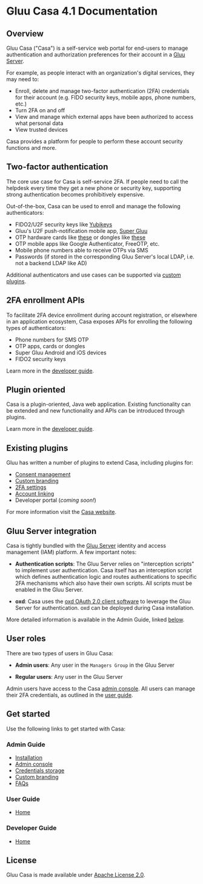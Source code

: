 # Gluu Casa 4.1 Documentation

## Overview

Gluu Casa ("Casa") is a self-service web portal for end-users to manage authentication and authorization preferences for their account in a [Gluu Server](https://gluu.org/docs/ce). 

For example, as people interact with an organization's digital services, they may need to:

- Enroll, delete and manage two-factor authentication (2FA) credentials for their account (e.g. FIDO security keys, mobile apps, phone numbers, etc.)
- Turn 2FA on and off
- View and manage which external apps have been authorized to access what personal data
- View trusted devices   

Casa provides a platform for people to perform these account security functions and more. 

## Two-factor authentication

The core use case for Casa is self-service 2FA. If people need to call the helpdesk every time they get a new phone or security key, supporting strong authentication becomes prohibitively expensive. 

Out-of-the-box, Casa can be used to enroll and manage the following authenticators:    

- FIDO2/U2F security keys like [Yubikeys](https://www.yubico.com/products/yubikey-hardware/)       
- Gluu's U2F push-notification mobile app, [Super Gluu](https://super.gluu.org)    
- OTP hardware cards like [these](https://www.ftsafe.com/Products/Power_Card/Standard) or dongles like [these](https://www.ftsafe.com/Products/OTP/Single_Button_OTP)      
- OTP mobile apps like Google Authenticator, FreeOTP, etc.       
- Mobile phone numbers able to receive OTPs via SMS   
- Passwords (if stored in the corresponding Gluu Server's local LDAP, i.e. not a backend LDAP like AD)      

Additional authenticators and use cases can be supported via [custom plugins](#plugin-oriented). 

## 2FA enrollment APIs

To facilitate 2FA device enrollment during account registration, or elsewhere in an application ecosystem, Casa exposes APIs for enrolling the following types of authenticators:   

- Phone numbers for SMS OTP   
- OTP apps, cards or dongles        
- Super Gluu Android and iOS devices  
- FIDO2 security keys

Learn more in the [developer guide](./developer/index.md#apis-for-credential-enrollment).  

## Plugin oriented

Casa is a plugin-oriented, Java web application. Existing functionality can be extended and new functionality and APIs can be introduced through plugins. 

Learn more in the [developer guide](./developer/index.md).

## Existing plugins
Gluu has written a number of plugins to extend Casa, including plugins for:

- [Consent management](./plugins/consent-management.md) 
- [Custom branding](./plugins/custom-branding.md)  
- [2FA settings](./plugins/2fa-settings.md)  
- [Account linking](./plugins/account-linking.md)  
- Developer portal (*coming soon!*)     

For more information visit the [Casa website](https://casa.gluu.org/plugins). 

## Gluu Server integration

Casa is tightly bundled with the [Gluu Server](https://gluu.org/docs/ce) identity and access management (IAM) platform. A few important notes:

- **Authentication scripts**: The Gluu Server relies on "interception scripts" to implement user authentication. Casa itself has an interception script which defines authentication logic and routes authentications to specific 2FA mechanisms which also have their own scripts. All scripts must be enabled in the Gluu Server.        

- **oxd**: Casa uses the [oxd OAuth 2.0 client software](https://oxd.gluu.org) to leverage the Gluu Server for authentication. oxd can be deployed during Casa installation.  

More detailed information is available in the Admin Guide, linked [below](#admin-guide).

## User roles

There are two types of users in Gluu Casa:

- **Admin users**: Any user in the `Managers Group` in the Gluu Server   

- **Regular users**: Any user in the Gluu Server  

Admin users have access to the Casa [admin console](./administration/admin-console.md). All users can manage their 2FA credentials, as outlined in the [user guide](./user-guide.md).  

## Get started

Use the following links to get started with Casa:  

### Admin Guide

  - [Installation](./administration/installation.md)
  - [Admin console](./administration/admin-console.md)
  - [Credentials storage](./administration/credentials-stored.md)        
  - [Custom branding](./administration/custom-branding.md)        
  - [FAQs](./administration/faq.md)            

### User Guide

- [Home](./user-guide.md)

### Developer Guide

- [Home](./developer/index.md)

## License

Gluu Casa is made available under [Apache License 2.0](https://www.apache.org/licenses/LICENSE-2.0.html).
